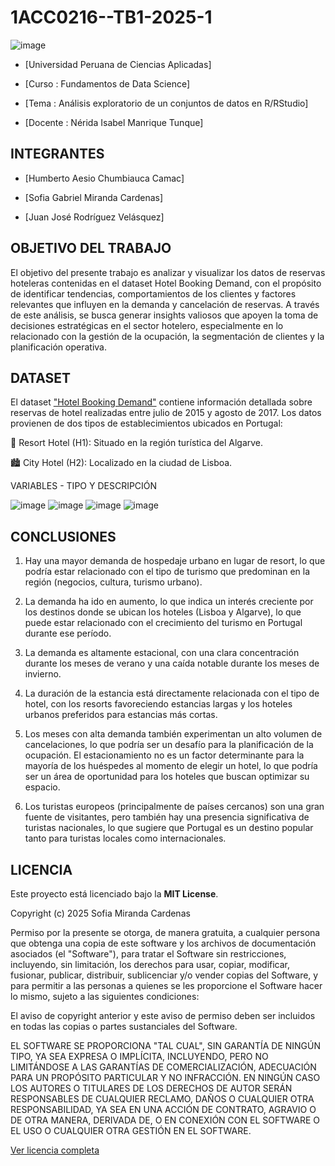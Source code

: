 # 1ACC0216--TB1-2025-1

![image](https://github.com/user-attachments/assets/b47b251e-e65c-46c3-a1a4-f0c28ab554dc)

- [Universidad Peruana de Ciencias Aplicadas]

- [Curso : Fundamentos de Data Science]

- [Tema : Análisis exploratorio de un conjuntos de datos en R/RStudio]

- [Docente : Nérida Isabel Manrique Tunque]
## INTEGRANTES

- [Humberto Aesio Chumbiauca Camac]

- [Sofia Gabriel Miranda Cardenas]

- [Juan José Rodríguez Velásquez]
## OBJETIVO DEL TRABAJO

El objetivo del presente trabajo es analizar y visualizar los datos de reservas hoteleras contenidas en el dataset Hotel Booking Demand, con el propósito de identificar tendencias, comportamientos de los clientes y factores relevantes que influyen en la demanda y cancelación de reservas. A través de este análisis, se busca generar insights valiosos que apoyen la toma de decisiones estratégicas en el sector hotelero, especialmente en lo relacionado con la gestión de la ocupación, la segmentación de clientes y la planificación operativa.

## DATASET

El dataset ["Hotel Booking Demand"](https://www.sciencedirect.com/science/article/pii/S2352340918315191) contiene información detallada sobre reservas de hotel realizadas entre julio de 2015 y agosto de 2017. Los datos provienen de dos tipos de establecimientos ubicados en Portugal:

🏨 Resort Hotel (H1): Situado en la región turística del Algarve.

🏙️ City Hotel (H2): Localizado en la ciudad de Lisboa.

VARIABLES - TIPO Y DESCRIPCIÓN 

![image](https://github.com/user-attachments/assets/0833bd0f-8da9-46af-a47f-e382a5055564)
![image](https://github.com/user-attachments/assets/3fe8e686-22e1-4252-8075-9b4714b5c6c0)
![image](https://github.com/user-attachments/assets/46287361-63a8-4248-a918-7ad0fdddcf20)
![image](https://github.com/user-attachments/assets/6dc03dc8-b454-44fa-9f43-28a029ad70cb)

## CONCLUSIONES 

1. Hay una mayor demanda de hospedaje urbano en lugar de resort, lo que podría estar relacionado con el tipo de turismo que predominan en la región (negocios, cultura, turismo urbano).

2. La demanda ha ido en aumento, lo que indica un interés creciente por los destinos donde se ubican los hoteles (Lisboa y Algarve), lo que puede estar relacionado con el crecimiento del turismo en Portugal durante ese período.

3. La demanda es altamente estacional, con una clara concentración durante los meses de verano y una caída notable durante los meses de invierno.

4. La duración de la estancia está directamente relacionada con el tipo de hotel, con los resorts favoreciendo estancias largas y los hoteles urbanos preferidos para estancias más cortas.

5. Los meses con alta demanda también experimentan un alto volumen de cancelaciones, lo que podría ser un desafío para la planificación de la ocupación.
El estacionamiento no es un factor determinante para la mayoría de los huéspedes al momento de elegir un hotel, lo que podría ser un área de oportunidad para los hoteles que buscan optimizar su espacio.

6. Los turistas europeos (principalmente de países cercanos) son una gran fuente de visitantes, pero también hay una presencia significativa de turistas nacionales, lo que sugiere que Portugal es un destino popular tanto para turistas locales como internacionales.

## LICENCIA

Este proyecto está licenciado bajo la **MIT License**.

Copyright (c) 2025 Sofia Miranda Cardenas

Permiso por la presente se otorga, de manera gratuita, a cualquier persona que obtenga una copia de este software y los archivos de documentación asociados (el "Software"), para tratar el Software sin restricciones, incluyendo, sin limitación, los derechos para usar, copiar, modificar, fusionar, publicar, distribuir, sublicenciar y/o vender copias del Software, y para permitir a las personas a quienes se les proporcione el Software hacer lo mismo, sujeto a las siguientes condiciones:

El aviso de copyright anterior y este aviso de permiso deben ser incluidos en todas las copias o partes sustanciales del Software.

EL SOFTWARE SE PROPORCIONA "TAL CUAL", SIN GARANTÍA DE NINGÚN TIPO, YA SEA EXPRESA O IMPLÍCITA, INCLUYENDO, PERO NO LIMITÁNDOSE A LAS GARANTÍAS DE COMERCIALIZACIÓN, ADECUACIÓN PARA UN PROPÓSITO PARTICULAR Y NO INFRACCIÓN. EN NINGÚN CASO LOS AUTORES O TITULARES DE LOS DERECHOS DE AUTOR SERÁN RESPONSABLES DE CUALQUIER RECLAMO, DAÑOS O CUALQUIER OTRA RESPONSABILIDAD, YA SEA EN UNA ACCIÓN DE CONTRATO, AGRAVIO O DE OTRA MANERA, DERIVADA DE, O EN CONEXIÓN CON EL SOFTWARE O EL USO O CUALQUIER OTRA GESTIÓN EN EL SOFTWARE.

[Ver licencia completa](https://opensource.org/licenses/MIT)

